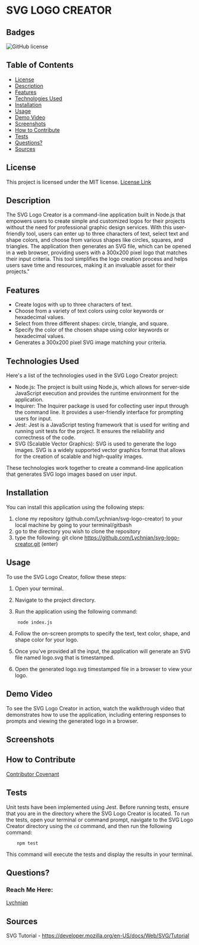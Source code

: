 # SVG LOGO CREATOR


## Badges
![GitHub license](https://img.shields.io/badge/license-MIT-blue.svg)


## Table of Contents
* [License](#license)
* [Description](#description)
* [Features](#features)
* [Technologies Used](#technologies-used)
* [Installation](#installation)
* [Usage](#usage)
* [Demo Video](#demo-video)
* [Screenshots](#screenshots)
* [How to Contribute](#how-to-contribute)
* [Tests](#tests)
* [Questions?](#questions)
* [Sources](#sources)


## License
This project is licensed under the MIT license.
[License Link](https://opensource.org/licenses/MIT)


## Description
The SVG Logo Creator is a command-line application built in Node.js that empowers users to create simple and customized logos for their projects without the need for professional graphic design services. With this user-friendly tool, users can enter up to three characters of text, select text and shape colors, and choose from various shapes like circles, squares, and triangles. The application then generates an SVG file, which can be opened in a web browser, providing users with a 300x200 pixel logo that matches their input criteria. This tool simplifies the logo creation process and helps users save time and resources, making it an invaluable asset for their projects."


## Features
- Create logos with up to three characters of text.
- Choose from a variety of text colors using color keywords or hexadecimal values.
- Select from three different shapes: circle, triangle, and square.
- Specify the color of the chosen shape using color keywords or hexadecimal values.
- Generates a 300x200 pixel SVG image matching your criteria.


## Technologies Used
Here's a list of the technologies used in the SVG Logo Creator project:
- Node.js: The project is built using Node.js, which allows for server-side JavaScript execution and provides the runtime environment for the application.
- Inquirer: The Inquirer package is used for collecting user input through the command line. It provides a user-friendly interface for prompting users for input.
- Jest: Jest is a JavaScript testing framework that is used for writing and running unit tests for the project. It ensures the reliability and correctness of the code.
- SVG (Scalable Vector Graphics): SVG is used to generate the logo images. SVG is a widely supported vector graphics format that allows for the creation of scalable and high-quality images.

These technologies work together to create a command-line application that generates SVG logo images based on user input.

  
## Installation
You can install this application using the following steps:

1. clone my repository (github.com/Lychnian/svg-logo-creator) to your local machine by going to your terminal/gitbash
2. go to the directory you wish to clone the repository
3. type the following: git clone https://github.com/Lychnian/svg-logo-creator.git (enter)

  
## Usage
To use the SVG Logo Creator, follow these steps:

1. Open your terminal.
2. Navigate to the project directory.
3. Run the application using the following command:

        node index.js

4. Follow the on-screen prompts to specify the text, text color, shape, and shape color for your logo.
5. Once you've provided all the input, the application will generate an SVG file named logo.svg that is timestamped.
6. Open the generated logo.svg timestamped file in a browser to view your logo.


## Demo Video
To see the SVG Logo Creator in action, watch the walkthrough video that demonstrates how to use the application, including entering responses to prompts and viewing the generated logo in a browser.


## Screenshots


## How to Contribute
[Contributor Covenant](https://www.contributor-covenant.org/)  
    

## Tests
Unit tests have been implemented using Jest. Before running tests, ensure that you are in the directory where the SVG Logo Creator is located. To run the tests, open your terminal or command prompt, navigate to the SVG Logo Creator directory using the `cd` command, and then run the following command:

        npm test

This command will execute the tests and display the results in your terminal. 


## Questions?
### Reach Me Here: 
[Lychnian](https://github.com/Lychnian)


## Sources
SVG Tutorial - https://developer.mozilla.org/en-US/docs/Web/SVG/Tutorial
